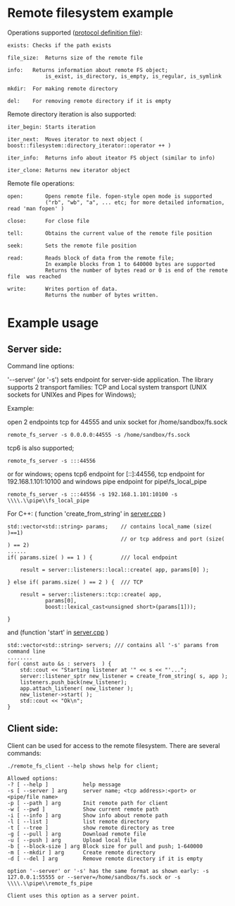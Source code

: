 Remote filesystem example
===============

Operations supported ([protocol definition file](https://github.com/newenclave/vtrc/blob/master/examples/remote-fs/protocol/remotefs.proto "remotefs.proto")): 

    exists:	Checks if the path exists
    
    file_size:	Returns size of the remote file
    
    info:	Returns information about remote FS object;
                is_exist, is_directory, is_empty, is_regular, is_symlink
    
    mkdir:	For making remote directory
    
    del:	For removing remote directory if it is empty
    
Remote directory iteration is also supported:

    iter_begin: Starts iteration

    iter_next:  Moves iterator to next object ( boost::filesystem::directory_iterator::operator ++ )

    iter_info:  Returns info about iteator FS object (similar to info)

    iter_clone: Returns new iterator object

Remote file operations:
        
    open:       Opens remote file. fopen-style open mode is supported
                ("rb", "wb", "a", ... etc; for more detailed information, read 'man fopen' )

    close:      For close file

    tell:       Obtains the current value of the remote file position

    seek:       Sets the remote file position
    
    read:       Reads block of data from the remote file; 
                In example blocks from 1 to 640000 bytes are supported
                Returns the number of bytes read or 0 is end of the remote file  was reached

    write:      Writes portion of data.
                Returns the number of bytes written.

Example usage
=====================

Server side:
-------
Command line options:
    
'--server' (or '-s') sets endpoint for server-side application. 
The library supports 2 transport families: TCP and Local system transport 
(UNIX sockets for UNIXes and Pipes for Windows); 

Example: 

open 2 endpoints tcp for 44555 and unix socket for /home/sandbox/fs.sock

    remote_fs_server -s 0.0.0.0:44555 -s /home/sandbox/fs.sock

tcp6 is also supported; 

    remote_fs_server -s :::44556  

or for windows; opens tcp6 endpoint for [::]:44556,
tcp endpoint for 192.168.1.101:10100 and windows pipe endpoint for pipe\\fs_local_pipe

    remote_fs_server -s :::44556 -s 192.168.1.101:10100 -s \\\\.\\pipe\\fs_local_pipe

For C++: ( function 'create_from_string' in [server.cpp](https://github.com/newenclave/vtrc/blob/master/examples/remote-fs/server/server.cpp#L95 "GITHUB file server.cpp") )

    std::vector<std::string> params;    // contains local_name (size( )==1) 
                                        // or tcp address and port (size( ) == 2)
    ......
    if( params.size( ) == 1 ) {         /// local endpoint

        result = server::listeners::local::create( app, params[0] );

    } else if( params.size( ) == 2 ) {  /// TCP

        result = server::listeners::tcp::create( app,
                params[0],
                boost::lexical_cast<unsigned short>(params[1]));

    }

and (function 'start' in [server.cpp](https://github.com/newenclave/vtrc/blob/master/examples/remote-fs/server/server.cpp#L168 "GITHUB file server.cpp")  )
	    
    std::vector<std::string> servers; /// contains all '-s' params from command line
    ........  
    for( const auto &s : servers  ) {
        std::cout << "Starting listener at '" << s << "'...";
        server::listener_sptr new_listener = create_from_string( s, app );
        listeners.push_back(new_listener);
        app.attach_listener( new_listener );
        new_listener->start( );
        std::cout << "Ok\n";
    }

Client side:
-----------

Client can be used for access to the remote filesystem. There are several commands:

    ./remote_fs_client --help shows help for client;
    
    Allowed options:
    -? [ --help ]           help message
    -s [ --server ] arg     server name; <tcp address>:<port> or <pipe/file name>
    -p [ --path ] arg       Init remote path for client
    -w [ --pwd ]            Show current remote path
    -i [ --info ] arg       Show info about remote path
    -l [ --list ]           list remote directory
    -t [ --tree ]           show remote directory as tree
    -g [ --pull ] arg       Download remote file
    -u [ --push ] arg       Upload local file
    -b [ --block-size ] arg Block size for pull and push; 1-640000
    -m [ --mkdir ] arg      Create remote directory
    -d [ --del ] arg        Remove remote directory if it is empty
    
    option '--server' or '-s' has the same format as shown early: -s 127.0.0.1:55555 or --server=/home/sandbox/fs.sock or -s \\\\.\\pipe\\remote_fs_pipe
    
    Client uses this option as a server point.


